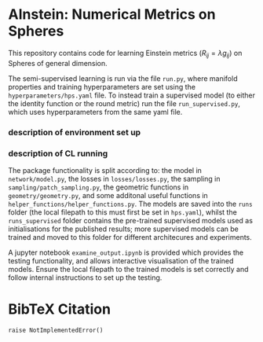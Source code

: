 # AInstein: Numerical Metrics on Spheres  
This repository contains code for learning Einstein metrics ($R_{ij} = \lambda g_{ij}$) on Spheres of general dimension.  
  
The semi-supervised learning is run via the file `run.py`, where manifold properties and training hyperparameters are set using the `hyperparameters/hps.yaml` file. To instead train a supervised model (to either the identity function or the round metric) run the file `run_supervised.py`, which uses hyperparameters from the same yaml file.  
  
### description of environment set up

### description of CL running

The package functionality is split according to: the model in `network/model.py`, the losses in `losses/losses.py`, the sampling in `sampling/patch_sampling.py`, the geometric functions in `geometry/geometry.py`, and some additonal useful functions in `helper_functions/helper_functions.py`. The models are saved into the `runs` folder (the local filepath to this must first be set in `hps.yaml`), whilst the `runs_supervised` folder contains the pre-trained supervised models used as initialisations for the published results; more supervised models can be trained and moved to this folder for different architecures and experiments.

A jupyter notebook `examine_output.ipynb` is provided which provides the testing functionality, and allows interactive visualisation of the trained models. Ensure the local filepath to the trained models is set correctly and follow internal instructions to set up the testing.  
  
# BibTeX Citation  
``` 
raise NotImplementedError()  
```

